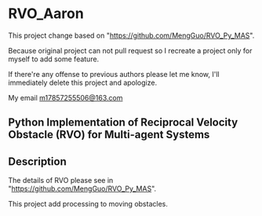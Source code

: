 RVO_Aaron
========
This project change based on "https://github.com/MengGuo/RVO_Py_MAS".

Because original project can not pull request so I recreate a project only for myself to add some feature.

If there're any offense to previous authors please let me know, I'll immediately delete this project and apologize.

My email m17857255506@163.com

Python Implementation of Reciprocal Velocity Obstacle (RVO) for Multi-agent Systems
-----
Description
-----
The details of RVO please see in "https://github.com/MengGuo/RVO_Py_MAS".

This project add processing to moving obstacles.